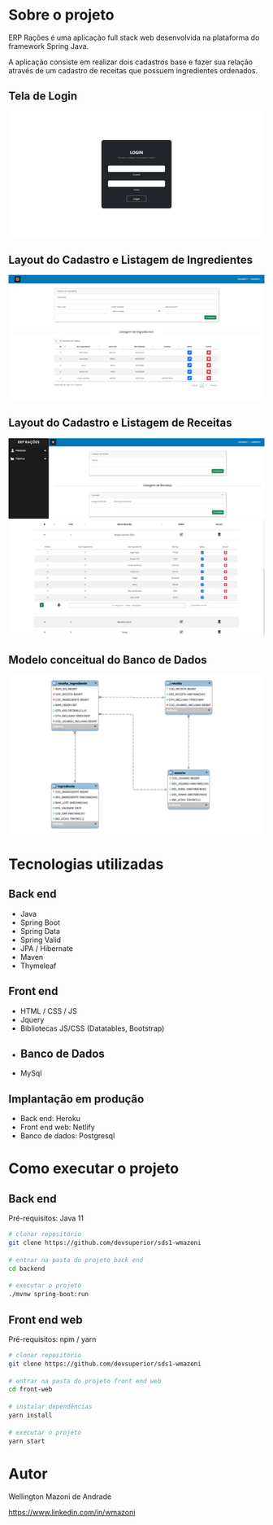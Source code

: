 <!--# ERP Rações -->
<!--[![NPM](https://img.shields.io/npm/l/react)](https://github.com/devsuperior/sds1-wmazoni/blob/master/LICENSE) -->

# Sobre o projeto

<!--https://wmazoni-sds1.netlify.app-->

ERP Rações é uma aplicação full stack web desenvolvida na plataforma do framework Spring Java. 

A aplicação consiste em realizar dois cadastros base e fazer sua relação através de um cadastro de receitas que possuem ingredientes ordenados.

## Tela de Login
![Layout do Cadastro e Listagem de Ingredientes](https://github.com/LorenzoB12/assests/blob/main/TELA%20DE%20LOGIN.png)

## Layout do Cadastro e Listagem de Ingredientes
![Layout do Cadastro e Listagem de Ingredientes](https://github.com/LorenzoB12/assests/blob/main/CADASTRO%20INGREDIENTES.png)

## Layout do Cadastro e Listagem de Receitas
![Layout do Cadastro de Ingredientes](https://github.com/LorenzoB12/assests/blob/main/CADASTRO.png)  
![Layout da Listagem de Ingredientes](https://github.com/LorenzoB12/assests/blob/main/LISTAGEM.png)

## Modelo conceitual do Banco de Dados
![Modelo Conceitual do Banco de Dados](https://github.com/LorenzoB12/assests/blob/main/MODELO%20BD%20RA%C3%87%C3%95ES.png)

# Tecnologias utilizadas
## Back end
- Java
- Spring Boot
- Spring Data
- Spring Valid
- JPA / Hibernate
- Maven
- Thymeleaf
## Front end
- HTML / CSS / JS
- Jquery
- Bibliotecas JS/CSS (Datatables, Bootstrap)
- ## Banco de Dados
- MySql

## Implantação em produção
- Back end: Heroku
- Front end web: Netlify
- Banco de dados: Postgresql

# Como executar o projeto

## Back end
Pré-requisitos: Java 11

```bash
# clonar repositório
git clone https://github.com/devsuperior/sds1-wmazoni

# entrar na pasta do projeto back end
cd backend

# executar o projeto
./mvnw spring-boot:run
```

## Front end web
Pré-requisitos: npm / yarn

```bash
# clonar repositório
git clone https://github.com/devsuperior/sds1-wmazoni

# entrar na pasta do projeto front end web
cd front-web

# instalar dependências
yarn install

# executar o projeto
yarn start
```

# Autor

Wellington Mazoni de Andrade

https://www.linkedin.com/in/wmazoni
